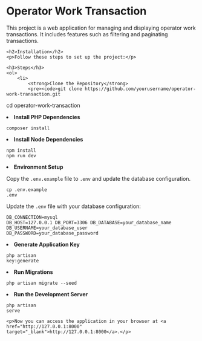 <h1>Operator Work Transaction</h1>
    <p>This project is a web application for managing and displaying operator work transactions. It includes features such as filtering and paginating transactions.</p>
    
    <h2>Installation</h2>
    <p>Follow these steps to set up the project:</p>

    <h3>Steps</h3>
    <ol>
        <li>
            <strong>Clone the Repository</strong>
            <pre><code>git clone https://github.com/yourusername/operator-work-transaction.git
cd operator-work-transaction</code></pre>
        </li>
        <li>
            <strong>Install PHP Dependencies</strong>
            <pre><code>composer install</code></pre>
        </li>
        <li>
            <strong>Install Node Dependencies</strong>
            <pre><code>npm install
npm run dev</code></pre>
        </li>
        <li>
            <strong>Environment Setup</strong>
            <p>Copy the <code>.env.example</code> file to <code>.env</code> and update the database configuration.</p>
            <pre><code>cp .env.example .env</code></pre>
            <p>Update the <code>.env</code> file with your database configuration:</p>
            <pre><code>DB_CONNECTION=mysql
DB_HOST=127.0.0.1
DB_PORT=3306
DB_DATABASE=your_database_name
DB_USERNAME=your_database_user
DB_PASSWORD=your_database_password</code></pre>
        </li>
        <li>
            <strong>Generate Application Key</strong>
            <pre><code>php artisan key:generate</code></pre>
        </li>
        <li>
            <strong>Run Migrations</strong>
            <pre><code>php artisan migrate --seed</code></pre>
        </li>
        <li>
            <strong>Run the Development Server</strong>
            <pre><code>php artisan serve</code></pre>
        </li>
    </ol>

    <p>Now you can access the application in your browser at <a href="http://127.0.0.1:8000" target="_blank">http://127.0.0.1:8000</a>.</p>
